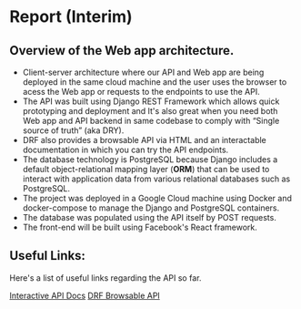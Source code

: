 ﻿# Report (Interim)

## Overview of the Web app architecture.
* Client-server architecture where our API and Web app are being deployed in the same cloud machine and the user uses the browser to acess the Web app or requests to the endpoints to use the API.
* The API was built using Django REST Framework which allows quick prototyping and deployment and It's also great when you need both Web app and API backend in same codebase to comply with “Single source of truth” (aka DRY).
* DRF also provides a browsable API via HTML and an interactable documentation in which you can try the API endpoints.
* The database technology is PostgreSQL because Django includes a default object-relational mapping layer (**ORM**) that can be used to interact with application data from various relational databases such as PostgreSQL.
* The project was deployed in a Google Cloud machine using Docker and docker-compose to manage the Django and PostgreSQL containers.
* The database was populated using the API itself by POST requests.
* The front-end will be built using Facebook's React framework.

## Useful Links:
Here's a list of useful links regarding the API so far.

[Interactive API Docs](http://trvl.hopto.org:8000/docs/)
[DRF Browsable API](http://trvl.hopto.org:8000/api/)

